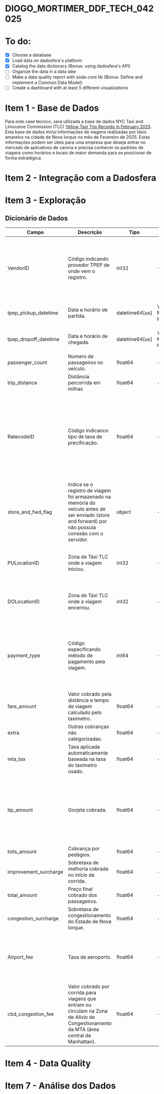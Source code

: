 # DIOGO_MORTIMER_DDF_TECH_042025

# To do:
- [x] Choose a database
- [x] Load data on dadosfera's platform
- [x] Catalog the data dictionary (Bonus: using dadosfera's API)
- [ ] Organize the data in a data lake
- [ ] Make a data quality report with soda-core lib (Bonus: Define and implement a Common Data Model)
- [ ] Create a dashboard with at least 5 different visualizations

# Item 1 - Base de Dados

Para este case técnico, será utilizada a base de dados NYC Taxi and Limousine Commission (TLC) [Yellow Taxi Trip Records in February 2025](https://www.nyc.gov/site/tlc/about/tlc-trip-record-data.page). Esta base de dados inclui informações de viagens realizadas por táxis amarelos na cidade de Nova Iorque no mês de Fevereiro de 2025. Estas informações podem ser úteis para uma empresa que deseja entrar no mercado de aplicativos de carona e precisa conhecer os padrões de viagens como horários e locais de maior demanda para se posicionar de forma estratégica.

# Item 2 - Integração com a Dadosfera

# Item 3 - Exploração
## Dicionário de Dados
| Campo | Descrição | Tipo | Formato | Exemplo | Observações |
|-------|------------|------|---------|-------------------|-------------|
| VendorID | Código indicando provedor TPEP de onde vem o registro. | int32 | - | Ex.: 1 | 1 = Creative Mobile Technologies, LLC<br>2 = Curb Mobility, LLC<br>6 = Myle Technologies Inc<br>7 = Helix |
| tpep_pickup_datetime | Data e horário de partida. | datetime64[us] | YYYY-MM-DD HH:MM:SS| Ex.: 2025-02-01 00:12:18 | - |
| tpep_dropoff_datetime | Data e horário de chegada. | datetime64[us] | YYYY-MM-DD HH:MM:SS| Ex.: 2025-02-01 00:32:33 | - |
| passenger_count | Número de passageiros no veículo. | float64 | - | Ex.: 3.0 | - |
| trip_distance | Distância percorrida em milhas | float64 | - | Ex.: 3.12 | - |
| RatecodeID | Código indicanco tipo de taxa de precificação. | float64 | - | Ex.: 1.0 | 1 = Standard rate<br>2 = JFK<br>3 = Newark<br>4 = Nassau or Westchester<br>5 = Negotiated fare<br>6 = Group ride<br>99 = Null/unknown |
| store_and_fwd_flag | Indica se o registro de viagem foi armazenado na memória do veículo antes de ser enviado (store and forward) por não possuía conexão com o servidor. | object | - | Ex.: N | Y = store and forward, N = não store and forward  |
| PULocationID | Zona de Táxi TLC onde a viagem iniciou. | int32 | - | Ex.: 246 | Valor entre 1 - 246. Tabela de referência csv disponível no site oficial. |
| DOLocationID | Zona de Táxi TLC onde a viagem encerrou. | int32 | - | Ex.: 79 | Valor entre 1 - 246. Tabela de referência csv disponível no site oficial. |
| payment_type | Código especificando método de pagamento pela viagem. | int64 | - | Ex.: 1 | 0 = Flex Fare trip<br>1 = Credit card<br>2 = Cash<br>3 = No charge<br>4 = Dispute<br>5 = Unknown<br>6 = Voided trip |
| fare_amount | Valor cobrado pela distância e tempo de viagem calculado pelo taxímetro. | float64 | - | Ex.: 19.8 | - |
| extra | Outras cobranças não categorizadas. | float64 | - | Ex.: 1.0 | - |
| mta_tax | Taxa aplicada automaticamente baseada na taxa do taxímetro usado. | float64 | - | Ex.: 0.5 | - |
| tip_amount | Gorjeta cobrada. | float64 | - | Ex.: 5.11 | Incluídas apenas gorjetas pagas por cartão de crédito. Gorjetas pagas em dinheiro físico não são registradas. |
| tolls_amount | Cobrança por pedágios. | float64 | - | Ex.: 0.0 | - |
| improvement_surcharge | Sobretaxa de melhoria cobrada no início da corrida. | float64 | - | Ex.: 1.0 | - |
| total_amount | Preço final cobrado dos passageiros. | float64 | - | Ex.: 30.66 | - |
| congestion_surcharge | Sobretaxa de congestionamento do Estade de Nova Iorque. | float64 | - | Ex.: 2.5 | - |
| Airport_fee | Taxa de aeroporto. | float64 | - | Ex.: 0.0 | Aplicada apenas para corridas iniciadas nos aeroportos LaGuardia e John F. Kennedy |
| cbd_congestion_fee | Valor cobrado por corrida para viagens que entram ou circulam na Zona de Alívio de Congestionamento da MTA (área central de Manhattan). | float64 | - | Ex.: 0.75 | - |

# Item 4 - Data Quality

# Item 7 - Análise dos Dados
